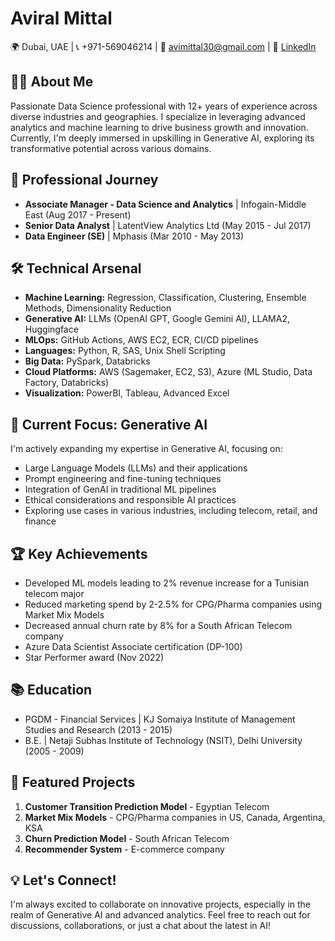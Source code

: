 # Aviral Mittal

🌍 Dubai, UAE | 📞 +971-569046214 | 📧 avimittal30@gmail.com | 🔗 [LinkedIn](https://www.linkedin.com/in/aviral-mittal-11027011/)

## 👨‍💻 About Me

Passionate Data Science professional with 12+ years of experience across diverse industries and geographies. I specialize in leveraging advanced analytics and machine learning to drive business growth and innovation. Currently, I'm deeply immersed in upskilling in Generative AI, exploring its transformative potential across various domains.

## 🚀 Professional Journey

- **Associate Manager - Data Science and Analytics** | Infogain-Middle East (Aug 2017 - Present)
- **Senior Data Analyst** | LatentView Analytics Ltd (May 2015 - Jul 2017)
- **Data Engineer (SE)** | Mphasis (Mar 2010 - May 2013)

## 🛠 Technical Arsenal

- **Machine Learning:** Regression, Classification, Clustering, Ensemble Methods, Dimensionality Reduction
- **Generative AI:** LLMs (OpenAI GPT, Google Gemini AI), LLAMA2, Huggingface
- **MLOps:** GitHub Actions, AWS EC2, ECR, CI/CD pipelines
- **Languages:** Python, R, SAS, Unix Shell Scripting
- **Big Data:** PySpark, Databricks
- **Cloud Platforms:** AWS (Sagemaker, EC2, S3), Azure (ML Studio, Data Factory, Databricks)
- **Visualization:** PowerBI, Tableau, Advanced Excel

## 🔬 Current Focus: Generative AI

I'm actively expanding my expertise in Generative AI, focusing on:

- Large Language Models (LLMs) and their applications
- Prompt engineering and fine-tuning techniques
- Integration of GenAI in traditional ML pipelines
- Ethical considerations and responsible AI practices
- Exploring use cases in various industries, including telecom, retail, and finance

## 🏆 Key Achievements

- Developed ML models leading to 2% revenue increase for a Tunisian telecom major
- Reduced marketing spend by 2-2.5% for CPG/Pharma companies using Market Mix Models
- Decreased annual churn rate by 8% for a South African Telecom company
- Azure Data Scientist Associate certification (DP-100)
- Star Performer award (Nov 2022)

## 📚 Education

- PGDM - Financial Services | KJ Somaiya Institute of Management Studies and Research (2013 - 2015)
- B.E. | Netaji Subhas Institute of Technology (NSIT), Delhi University (2005 - 2009)

## 🌟 Featured Projects

1. **Customer Transition Prediction Model** - Egyptian Telecom
2. **Market Mix Models** - CPG/Pharma companies in US, Canada, Argentina, KSA
3. **Churn Prediction Model** - South African Telecom
4. **Recommender System** - E-commerce company

## 💡 Let's Connect!

I'm always excited to collaborate on innovative projects, especially in the realm of Generative AI and advanced analytics. Feel free to reach out for discussions, collaborations, or just a chat about the latest in AI!


